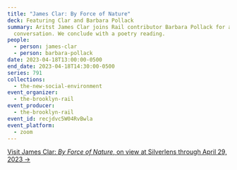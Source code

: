```yaml
---
title: "James Clar: By Force of Nature"
deck: Featuring Clar and Barbara Pollack
summary: Aritst James Clar joins Rail contributor Barbara Pollack for a
  conversation. We conclude with a poetry reading.
people:
  - person: james-clar
  - person: barbara-pollack
date: 2023-04-18T13:00:00-0500
end_date: 2023-04-18T14:30:00-0500
series: 791
collections:
  - the-new-social-environment
event_organizer:
  - the-brooklyn-rail
event_producer:
  - the-brooklyn-rail
event_id: recjdvc5W04RvBwla
event_platform:
  - zoom
---
```

[V﻿isit James Clar: *By Force of Nature*, on view at Silverlens through April 29, 2023 →](https://www.silverlensgalleries.com/exhibitions/2023-03-09/by-force-of-nature)